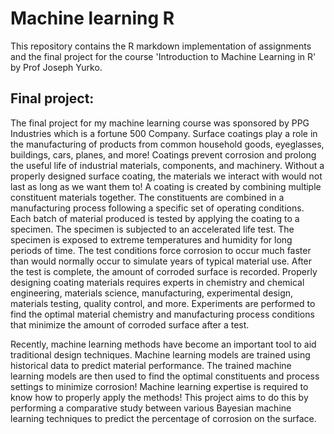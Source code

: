 # Machine learning R 
This repository contains the R markdown implementation of assignments and the final project for the course 'Introduction to Machine Learning in R' by Prof Joseph Yurko.

## Final project: 


The final project for my machine learning course was sponsored by PPG Industries which is a fortune 500 Company. Surface coatings play a role in the manufacturing of products from common household goods, eyeglasses, buildings, cars, planes, and more! Coatings prevent corrosion and prolong the useful life of industrial materials, components, and machinery. Without a properly designed surface coating, the materials we interact with would not last as long as we want them to!
A coating is created by combining multiple constituent materials together. The constituents are combined in a manufacturing process following a specific set of operating conditions. Each batch of material produced is tested by applying the coating to a
specimen. The specimen is subjected to an accelerated life test. The specimen is exposed to extreme temperatures and humidity for long periods of time. The test conditions force corrosion to occur much faster than would normally occur to simulate years of typical material use. After the test is complete, the amount of corroded surface is recorded.
Properly designing coating materials requires experts in chemistry and chemical engineering, materials science, manufacturing, experimental design, materials testing, quality control, and more. Experiments are performed to find the optimal material chemistry and manufacturing process conditions that minimize the amount of corroded surface after a test. 

Recently, machine learning methods have become an important tool to aid traditional design techniques. Machine learning models are trained using historical data to predict material performance. The trained machine learning models are then used to find the optimal constituents and process settings to minimize corrosion! Machine learning expertise is required to know how to properly apply the methods! This project aims to do this by performing a comparative study between various Bayesian machine learning techniques to predict the percentage of corrosion on the surface. 

